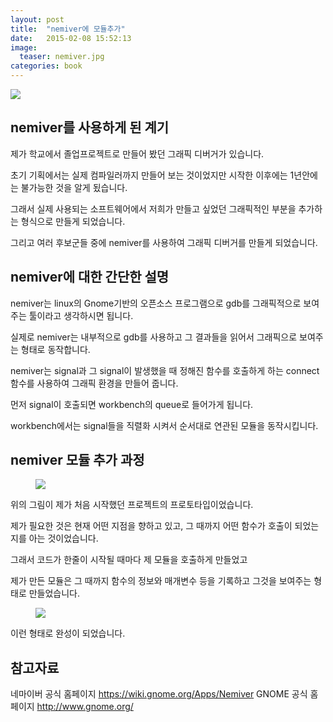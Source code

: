 ```yaml
---
layout: post
title:  "nemiver에 모듈추가"
date:   2015-02-08 15:52:13
image: 
  teaser: nemiver.jpg
categories: book
---
```

<img src="https://farm9.staticflickr.com/8679/15535277554_d320f6692c_c.jpg">


## nemiver를 사용하게 된 계기

제가 학교에서 졸업프로젝트로 만들어 봤던 그래픽 디버거가 있습니다.

초기 기획에서는 실제 컴파일러까지 만들어 보는 것이었지만 시작한 이후에는 1년안에는 불가능한 것을 알게 됬습니다.

그래서 실제 사용되는 소프트웨어에서 저희가 만들고 싶었던 그래픽적인 부분을 추가하는 형식으로 만들게 되었습니다.

그리고 여러 후보군들 중에 nemiver를 사용하여 그래픽 디버거를 만들게 되었습니다.


## nemiver에 대한 간단한 설명

nemiver는 linux의 Gnome기반의 오픈소스 프로그램으로 gdb를 그래픽적으로 보여주는 툴이라고 생각하시면 됩니다.

실제로 nemiver는 내부적으로 gdb를 사용하고 그 결과들을 읽어서 그래픽으로 보여주는 형태로 동작합니다.

nemiver는 signal과 그 signal이 발생했을 때 정해진 함수를 호출하게 하는 connect함수를 사용하여 그래픽 환경을 만들어 줍니다.

먼저 signal이 호출되면 workbench의 queue로 들어가게 됩니다.

workbench에서는 signal들을 직렬화 시켜서 순서대로 연관된 모듈을 동작시킵니다.


## nemiver 모듈 추가 과정

<figure class="half">
	<img src="//kbs0327.github.io/blog/images/nemiver_prototype.jpg">
</figure>

위의 그림이 제가 처음 시작했던 프로젝트의 프로토타입이었습니다.

제가 필요한 것은 현재 어떤 지점을 향하고 있고, 그 때까지 어떤 함수가 호출이 되었는지를 아는 것이었습니다.

그래서 코드가 한줄이 시작될 때마다 제 모듈을 호출하게 만들었고

제가 만든 모듈은 그 때까지 함수의 정보와 매개변수 등을 기록하고 그것을 보여주는 형태로 만들었습니다.

<figure class="half">
	<img src="//kbs0327.github.io/blog/images/nemiver_complete.jpg">
</figure>

이런 형태로 완성이 되었습니다.
 

## 참고자료
네마이버 공식 홈페이지 <a href="https://wiki.gnome.org/Apps/Nemiver">https://wiki.gnome.org/Apps/Nemiver</a>
GNOME 공식 홈페이지 <a href="http://www.gnome.org/">http://www.gnome.org/</a>